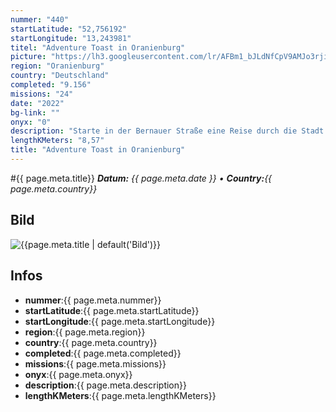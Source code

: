 ```yaml
---
nummer: "440"
startLatitude: "52,756192"
startLongitude: "13,243981"
titel: "Adventure Toast in Oranienburg"
picture: "https://lh3.googleusercontent.com/lr/AFBm1_bJLdNfCpV9AMJo3rjiBiMzpMeVC81_6F2oWzPPoSdNJs3qVOi8ietNVIC2JUsehqrZIA-R50SvxjYH1iFzz8nPkKGjoeY2KsKqsxmS-Bu1LIdK1YnC3J6YQyubcnFuQbGSpFH4bUxMauQ8F3dep61XDO25hUB30e-FqJ8OIA0se03CvyqHjwH8P-iOvbqs4lTc1syL4DN9kTpj_xRpgYmprRk4jmz8cosJp7t9jjp4YVTmHLzagXjkV__Fa2-4fobEZ_IR8eOIO4CQfH_LPKKkeQ-rz4WYIe7IOdJJN2sE_pNgBra2zEbwbrO-OY0ZnowiSxp5rIWVfpVHAL1VM24XnqOQnvvu7r3CsSoqmryOOmWlXtskMfD7dNlCSM-9pk6MK286dDLuQ7wFGhUTwK-b1yt_CpgK1gdn5qkuHsQ9iDreVKjvLrwkTuosSUVIJUHz56WHzii6iCCrWBqHY64scs10xQuRCjr4rqMAlcDKLFqKURzyxa04XQVa_DmmfWK03cjLXcQS70p58W7ZsIsixiSEydRXhKAM3ymArklCWh0AwfGJazOASGMb59b2xYHgxxc0L8gTJufSLviqDODuAypKBdK6caD_b6C5QALps0t7KzEruL_GAMBkcc3SexKq0AEnaCqbw-6IPk1el8snYjPOq8FEg01SjajTKYIiGqbYs_qsxI7wpUOcoSl22bLs_i5eRWpk4zANtlHOaLpPWCdkhAfRi2BQ3SekXAXcYHpq3yjNHKOYyhp6pf5wxwxDiq4QK7iPyZJpGpKj5UTHk7D0gPYskDqxOlK2Nmb6VF_3KVfrwIDwMnxTsxZN5YR_hH8sX0GGn8dJmqC5dE_o5uEwj1UKNtSlFrGts6cC0uYV-SY58ipU_PDOn9fIyt5NTEic"
region: "Oranienburg"
country: "Deutschland"
completed: "9.156"
missions: "24"
date: "2022"
bg-link: ""
onyx: "0"
description: "Starte in der Bernauer Straße eine Reise durch die Stadt Oranienburg und hole Adventure Toasts ins Profil"
lengthKMeters: "8,57"
title: "Adventure Toast in Oranienburg"
---
```


#{{ page.meta.title}}
_**Datum:** {{ page.meta.date }} • **Country:**{{ page.meta.country}}_

## Bild
![{{page.meta.title | default('Bild')}}]({{page.meta.picture}})

## Infos
- **nummer**:{{ page.meta.nummer}}
- **startLatitude**:{{ page.meta.startLatitude}}
- **startLongitude**:{{ page.meta.startLongitude}}
- **region**:{{ page.meta.region}}
- **country**:{{ page.meta.country}}
- **completed**:{{ page.meta.completed}}
- **missions**:{{ page.meta.missions}}
- **onyx**:{{ page.meta.onyx}}
- **description**:{{ page.meta.description}}
- **lengthKMeters**:{{ page.meta.lengthKMeters}}

